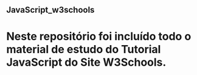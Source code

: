## JavaScript_w3schools

# Neste repositório foi incluído todo o material de estudo do Tutorial JavaScript do Site W3Schools.
